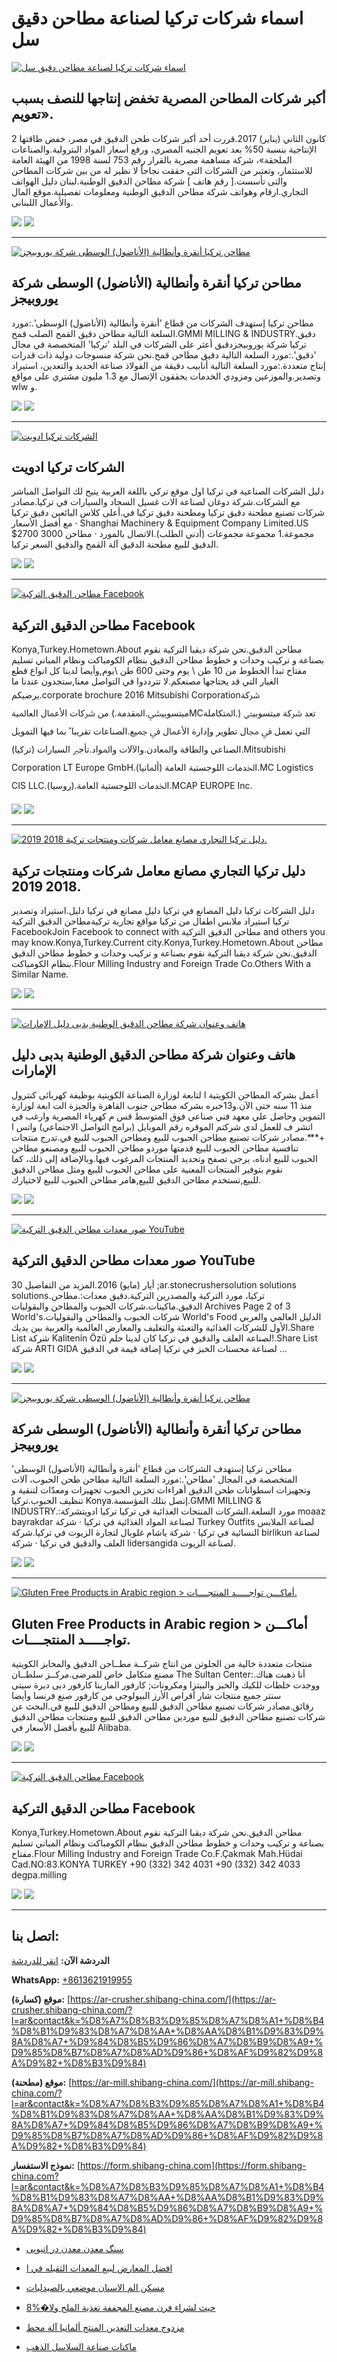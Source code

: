 # اسماء شركات تركيا لصناعة مطاحن دقيق سل

<a href="https://swt.shibang-china.com/?l=ar&img&k=%D8%A7%D8%B3%D9%85%D8%A7%D8%A1+%D8%B4%D8%B1%D9%83%D8%A7%D8%AA+%D8%AA%D8%B1%D9%83%D9%8A%D8%A7+%D9%84%D8%B5%D9%86%D8%A7%D8%B9%D8%A9+%D9%85%D8%B7%D8%A7%D8%AD%D9%86+%D8%AF%D9%82%D9%8A%D9%82+%D8%B3%D9%84" target="_blank">![اسماء شركات تركيا لصناعة مطاحن دقيق سل](http://static.shibang-china.com/all-800x300/951.jpg)</a>

## أكبر شركات المطاحن المصرية تخفض إنتاجها للنصف بسبب «تعويم.
2 كانون الثاني (يناير) 2017.قررت أحد أكبر شركات طحن الدقيق في مصر، خفض طاقتها الإنتاجية بنسبة 50% بعد تعويم الجنيه المصري، ورفع أسعار المواد البترولية.والصناعات الملحقة»، شركة مساهمة مصرية بالقرار رقم 753 لسنة 1998 من الهيئة العامة للاستثمار، وتعتبر من الشركات التى حققت نجاحاً لا نظير له من بين شركات المطاحن والتى تأسست.[ رقم هاتف ] شركة مطاحن الدقيق الوطنية.لبنان دليل الهواتف التجاري.ارقام وهواتف شركة مطاحن الدقيق الوطنية ومعلومات تفصيلية.موقع المال والأعمال اللبنانى.


<a href="https://whatsapp.shibangsoft.com/WhatsApp.php" target="_blank" title="WhatsApp">![](http://static.shibang-china.com/icon/whatsapp.png)</a> <a href="https://swt.shibang-china.com/?l=ar&icon&k=%D8%A7%D8%B3%D9%85%D8%A7%D8%A1+%D8%B4%D8%B1%D9%83%D8%A7%D8%AA+%D8%AA%D8%B1%D9%83%D9%8A%D8%A7+%D9%84%D8%B5%D9%86%D8%A7%D8%B9%D8%A9+%D9%85%D8%B7%D8%A7%D8%AD%D9%86+%D8%AF%D9%82%D9%8A%D9%82+%D8%B3%D9%84" target="_blank">![](http://static.shibang-china.com/icon/chat-ar.png)</a>

---

<a href="https://swt.shibang-china.com/?l=ar&img&k=%D8%A7%D8%B3%D9%85%D8%A7%D8%A1+%D8%B4%D8%B1%D9%83%D8%A7%D8%AA+%D8%AA%D8%B1%D9%83%D9%8A%D8%A7+%D9%84%D8%B5%D9%86%D8%A7%D8%B9%D8%A9+%D9%85%D8%B7%D8%A7%D8%AD%D9%86+%D8%AF%D9%82%D9%8A%D9%82+%D8%B3%D9%84" target="_blank">![مطاحن تركيا أنقرة وأنطالية (الأناضول) الوسطى شركة يوروبيجز](http://static.shibang-china.com/all-800x300/981.jpg)</a>

## مطاحن تركيا أنقرة وأنطالية (الأناضول) الوسطى شركة يوروبيجز
مطاحن تركيا إستهدف الشركات من قطاع &#39;أنقرة وأنطالية (الأناضول) الوسطى&#39;.:مورد السلعة التالية مطاحن دقيق القمح الصلب قمح.GMMI MILLING &amp; INDUSTRY.دقيق تركيا شركة يوروبيجزدقيق أعثر على الشركات في البلد &#39;تركيا&#39; المتخصصة في مجال &#39;دقيق&#39;.:مورد السلعة التالية دقيق مطاحن قمح.نحن شركة منسوجات دولية ذات قدرات إنتاج متعددة.:مورد السلعة التالية أنابيب دقيقة من الفولاذ صناعة الحديد والتعدين، استيراد وتصدير.والموزعين ومزودي الخدمات يحققون الإتصال مع 1.3 مليون مشتري على مواقع wlw و.


<a href="https://whatsapp.shibangsoft.com/WhatsApp.php" target="_blank" title="WhatsApp">![](http://static.shibang-china.com/icon/whatsapp.png)</a> <a href="https://swt.shibang-china.com/?l=ar&icon&k=%D8%A7%D8%B3%D9%85%D8%A7%D8%A1+%D8%B4%D8%B1%D9%83%D8%A7%D8%AA+%D8%AA%D8%B1%D9%83%D9%8A%D8%A7+%D9%84%D8%B5%D9%86%D8%A7%D8%B9%D8%A9+%D9%85%D8%B7%D8%A7%D8%AD%D9%86+%D8%AF%D9%82%D9%8A%D9%82+%D8%B3%D9%84" target="_blank">![](http://static.shibang-china.com/icon/chat-ar.png)</a>

---

<a href="https://swt.shibang-china.com/?l=ar&img&k=%D8%A7%D8%B3%D9%85%D8%A7%D8%A1+%D8%B4%D8%B1%D9%83%D8%A7%D8%AA+%D8%AA%D8%B1%D9%83%D9%8A%D8%A7+%D9%84%D8%B5%D9%86%D8%A7%D8%B9%D8%A9+%D9%85%D8%B7%D8%A7%D8%AD%D9%86+%D8%AF%D9%82%D9%8A%D9%82+%D8%B3%D9%84" target="_blank">![الشركات تركيا ادويت](http://static.shibang-china.com/all-800x300/465.jpg)</a>

## الشركات تركيا ادويت
دليل الشركات الصناعية في تركيا اول موقع تركي باللغة العربية يتيح لك التواصل المباشر مع الشركات.شركة دوغان لصناعة الات غسيل السجاد والسيارات في تركيا.مصادر شركات تصنيع مطحنة دقيق تركيا ومطحنة دقيق تركيا في.أعلى كلاس البائعين دقيق تركيا مع أفضل الأسعار &middot; Shanghai Machinery &amp; Equipment Company Limited.US $2700 3000 مجموعة.1 مجموعة مجموعات (أدني الطلب).الاتصال بالمورد &middot; مطاحن الدقيق للبيع مطحنة الدقيق آلة القمح والدقيق السعر تركيا.


<a href="https://whatsapp.shibangsoft.com/WhatsApp.php" target="_blank" title="WhatsApp">![](http://static.shibang-china.com/icon/whatsapp.png)</a> <a href="https://swt.shibang-china.com/?l=ar&icon&k=%D8%A7%D8%B3%D9%85%D8%A7%D8%A1+%D8%B4%D8%B1%D9%83%D8%A7%D8%AA+%D8%AA%D8%B1%D9%83%D9%8A%D8%A7+%D9%84%D8%B5%D9%86%D8%A7%D8%B9%D8%A9+%D9%85%D8%B7%D8%A7%D8%AD%D9%86+%D8%AF%D9%82%D9%8A%D9%82+%D8%B3%D9%84" target="_blank">![](http://static.shibang-china.com/icon/chat-ar.png)</a>

---

<a href="https://swt.shibang-china.com/?l=ar&img&k=%D8%A7%D8%B3%D9%85%D8%A7%D8%A1+%D8%B4%D8%B1%D9%83%D8%A7%D8%AA+%D8%AA%D8%B1%D9%83%D9%8A%D8%A7+%D9%84%D8%B5%D9%86%D8%A7%D8%B9%D8%A9+%D9%85%D8%B7%D8%A7%D8%AD%D9%86+%D8%AF%D9%82%D9%8A%D9%82+%D8%B3%D9%84" target="_blank">![مطاحن الدقيق التركية Facebook](http://static.shibang-china.com/all-800x300/1115.jpg)</a>

## مطاحن الدقيق التركية Facebook
Konya,Turkey.Hometown.About مطاحن الدقيق.نحن شركة ديقبا التركية نقوم بصناعة و تركيب وحدات و خطوط مطاحن الدقيق بنظام الكومباكت ونظام المباني تسليم مفتاح تبدأ الخطوط من 10 طن \ يوم وحتى 600 طن \يوم,وأيضا لدينا كل انواع قطع الغيار التي قد يحتاجها مصنعكم.لا تترددوا في التواصل معنا,ستجدون عندنا ما يرضيكم.corporate brochure 2016 Mitsubishi Corporationﴍﻛﺔ ﻣﻴﺘﺴﻮﺑﻴﴚ.ﺍﳌﻘﺪﻣﺔ.) ﻣﻦ ﴍﻛﺎﺕ ﺍﻷﻋﲈﻝ ﺍﻟﻌﺎﳌﻴﺔMCﺗﻌﺪ ﴍﻛﺔ ﻣﻴﺘﺴﻮﺑﻴﴚ (.ﺍﳌﺘﻜﺎﻣﻠﺔ ﺍﻟﺘﻲ ﺗﻌﻤﻞ ﰲ ﳎﺎﻝ ﺗﻄﻮﻳﺮ ﻭﺇﺩﺍﺭﺓ ﺍﻷﻋﲈﻝ ﰲ ﲨﻴﻊ.ﺍﻟﺼﻨﺎﻋﺎﺕ ﺗﻘﺮﻳﺒﺎﹰ ﺑﲈ ﻓﻴﻬﺎ ﺍﻟﺘﻤﻮﻳﻞ ﺍﻟﺼﻨﺎﻋﻲ ﻭﺍﻟﻄﺎﻗﺔ ﻭﺍﳌﻌﺎﺩﻥ.ﻭﺍﻵﻻﺕ ﻭﺍﳌﻮﺍﺩ.ﺗﺄﺟﲑ ﺍﻟﺴﻴﺎﺭﺍﺕ (ﺗﺮﻛﻴﺎ).Mitsubishi Corporation LT Europe GmbH.ﺍﳋﺪﻣﺎﺕ ﺍﻟﻠﻮﺟﺴﺘﻴﺔ ﺍﻟﻌﺎﻣﺔ (ﺃﳌﺎﻧﻴﺎ).MC Logistics CIS LLC.ﺍﳋﺪﻣﺎﺕ ﺍﻟﻠﻮﺟﺴﺘﻴﺔ ﺍﻟﻌﺎﻣﺔ.(ﺭﻭﺳﻴﺎ).MCAP EUROPE Inc.


<a href="https://whatsapp.shibangsoft.com/WhatsApp.php" target="_blank" title="WhatsApp">![](http://static.shibang-china.com/icon/whatsapp.png)</a> <a href="https://swt.shibang-china.com/?l=ar&icon&k=%D8%A7%D8%B3%D9%85%D8%A7%D8%A1+%D8%B4%D8%B1%D9%83%D8%A7%D8%AA+%D8%AA%D8%B1%D9%83%D9%8A%D8%A7+%D9%84%D8%B5%D9%86%D8%A7%D8%B9%D8%A9+%D9%85%D8%B7%D8%A7%D8%AD%D9%86+%D8%AF%D9%82%D9%8A%D9%82+%D8%B3%D9%84" target="_blank">![](http://static.shibang-china.com/icon/chat-ar.png)</a>

---

<a href="https://swt.shibang-china.com/?l=ar&img&k=%D8%A7%D8%B3%D9%85%D8%A7%D8%A1+%D8%B4%D8%B1%D9%83%D8%A7%D8%AA+%D8%AA%D8%B1%D9%83%D9%8A%D8%A7+%D9%84%D8%B5%D9%86%D8%A7%D8%B9%D8%A9+%D9%85%D8%B7%D8%A7%D8%AD%D9%86+%D8%AF%D9%82%D9%8A%D9%82+%D8%B3%D9%84" target="_blank">![دليل تركيا التجاري مصانع معامل شركات ومنتجات تركية 2018 2019.](http://static.shibang-china.com/all-800x300/194.jpg)</a>

## دليل تركيا التجاري مصانع معامل شركات ومنتجات تركية 2018 2019.
دليل الشركات تركيا دليل المصانع في تركيا دليل مصانع في تركيا دليل.استيراد وتصدير تركيا استيراد ملابس اطفال من تركيا مواقع تجارية تركيةمطاحن الدقيق التركية FacebookJoin Facebook to connect with مطاحن الدقيق التركية and others you may know.Konya,Turkey.Current city.Konya,Turkey.Hometown.About مطاحن الدقيق.نحن شركة ديقبا التركية نقوم بصناعة و تركيب وحدات و خطوط مطاحن الدقيق بنظام الكومباكت.Flour Milling Industry and Foreign Trade Co.Others With a Similar Name.


<a href="https://whatsapp.shibangsoft.com/WhatsApp.php" target="_blank" title="WhatsApp">![](http://static.shibang-china.com/icon/whatsapp.png)</a> <a href="https://swt.shibang-china.com/?l=ar&icon&k=%D8%A7%D8%B3%D9%85%D8%A7%D8%A1+%D8%B4%D8%B1%D9%83%D8%A7%D8%AA+%D8%AA%D8%B1%D9%83%D9%8A%D8%A7+%D9%84%D8%B5%D9%86%D8%A7%D8%B9%D8%A9+%D9%85%D8%B7%D8%A7%D8%AD%D9%86+%D8%AF%D9%82%D9%8A%D9%82+%D8%B3%D9%84" target="_blank">![](http://static.shibang-china.com/icon/chat-ar.png)</a>

---

<a href="https://swt.shibang-china.com/?l=ar&img&k=%D8%A7%D8%B3%D9%85%D8%A7%D8%A1+%D8%B4%D8%B1%D9%83%D8%A7%D8%AA+%D8%AA%D8%B1%D9%83%D9%8A%D8%A7+%D9%84%D8%B5%D9%86%D8%A7%D8%B9%D8%A9+%D9%85%D8%B7%D8%A7%D8%AD%D9%86+%D8%AF%D9%82%D9%8A%D9%82+%D8%B3%D9%84" target="_blank">![هاتف وعنوان شركة مطاحن الدقيق الوطنية بدبى دليل الإمارات](http://static.shibang-china.com/all-800x300/676.jpg)</a>

## هاتف وعنوان شركة مطاحن الدقيق الوطنية بدبى دليل الإمارات
أعمل بشركه المطاحن الكويتية ا لتابعة لوزارة الصناعة الكويتية بوظيفة كهربائى كنترول منذ 11 سنه ختى الآن.و13خبره بشركه مطاحن جنوب القاهرة والجيزة الت ابعة لوزارة التموين وحاصل علي معهد فني صناعي فوق المتوسط قس م كهرباء المصرية وارغب في اتشر ف للعمل لدي شركتم الموقره رقم الموبايل (برامج التواصل الاجتماعي) واتس ا +***.مصادر شركات تصنيع مطاحن الحبوب للبيع ومطاحن الحبوب للبيع في.تدرج منتجات تنافسية مطاحن الحبوب للبيع قدمتها موردو مطاحن الحبوب للبيع ومصنعو مطاحن الحبوب للبيع أدناه، يرجى تصفح وتحديد المنتجات المرغوب فيها.وبالإضافة إلى ذلك، كما نقوم بتوفير المنتجات المعنية على مطاحن الحبوب للبيع ومثل مطاحن الدقيق للبيع,تستخدم مطاحن الدقيق للبيع,هامر مطاحن الحبوب للبيع لاختيارك.


<a href="https://whatsapp.shibangsoft.com/WhatsApp.php" target="_blank" title="WhatsApp">![](http://static.shibang-china.com/icon/whatsapp.png)</a> <a href="https://swt.shibang-china.com/?l=ar&icon&k=%D8%A7%D8%B3%D9%85%D8%A7%D8%A1+%D8%B4%D8%B1%D9%83%D8%A7%D8%AA+%D8%AA%D8%B1%D9%83%D9%8A%D8%A7+%D9%84%D8%B5%D9%86%D8%A7%D8%B9%D8%A9+%D9%85%D8%B7%D8%A7%D8%AD%D9%86+%D8%AF%D9%82%D9%8A%D9%82+%D8%B3%D9%84" target="_blank">![](http://static.shibang-china.com/icon/chat-ar.png)</a>

---

<a href="https://swt.shibang-china.com/?l=ar&img&k=%D8%A7%D8%B3%D9%85%D8%A7%D8%A1+%D8%B4%D8%B1%D9%83%D8%A7%D8%AA+%D8%AA%D8%B1%D9%83%D9%8A%D8%A7+%D9%84%D8%B5%D9%86%D8%A7%D8%B9%D8%A9+%D9%85%D8%B7%D8%A7%D8%AD%D9%86+%D8%AF%D9%82%D9%8A%D9%82+%D8%B3%D9%84" target="_blank">![صور معدات مطاحن الدقيق التركية YouTube](http://static.shibang-china.com/all-800x300/26.jpg)</a>

## صور معدات مطاحن الدقيق التركية YouTube
30 أيار (مايو) 2016.المزيد من التفاصيل ;ar.stonecrushersolution solutions solutions.تركيا، مورد التركية والمصدرين التركية.دقيق معدات:.مطاحن الدقيق.ماكينات.شركات الحبوب والمطاحن والبقوليات Archives Page 2 of 3 World&#39;s.شركات الحبوب والمطاحن والبقوليات World&#39;s Food الدليل العالمي والعربي الأول للشركات الغذائية والتعبئة والتغليف والمعارض العالمية والعربية بين يديك.Share List شركة Kalitenin Özü لصناعة العلف والدقيق في تركيا كان لدينا حلم!.Share List شركة ARTI GIDA لصناعة محسنات الخبز في تركيا إضافة قيمة في الدقيق …


<a href="https://whatsapp.shibangsoft.com/WhatsApp.php" target="_blank" title="WhatsApp">![](http://static.shibang-china.com/icon/whatsapp.png)</a> <a href="https://swt.shibang-china.com/?l=ar&icon&k=%D8%A7%D8%B3%D9%85%D8%A7%D8%A1+%D8%B4%D8%B1%D9%83%D8%A7%D8%AA+%D8%AA%D8%B1%D9%83%D9%8A%D8%A7+%D9%84%D8%B5%D9%86%D8%A7%D8%B9%D8%A9+%D9%85%D8%B7%D8%A7%D8%AD%D9%86+%D8%AF%D9%82%D9%8A%D9%82+%D8%B3%D9%84" target="_blank">![](http://static.shibang-china.com/icon/chat-ar.png)</a>

---

<a href="https://swt.shibang-china.com/?l=ar&img&k=%D8%A7%D8%B3%D9%85%D8%A7%D8%A1+%D8%B4%D8%B1%D9%83%D8%A7%D8%AA+%D8%AA%D8%B1%D9%83%D9%8A%D8%A7+%D9%84%D8%B5%D9%86%D8%A7%D8%B9%D8%A9+%D9%85%D8%B7%D8%A7%D8%AD%D9%86+%D8%AF%D9%82%D9%8A%D9%82+%D8%B3%D9%84" target="_blank">![مطاحن تركيا أنقرة وأنطالية (الأناضول) الوسطى شركة يوروبيجز](http://static.shibang-china.com/all-800x300/1050.jpg)</a>

## مطاحن تركيا أنقرة وأنطالية (الأناضول) الوسطى شركة يوروبيجز
مطاحن تركيا إستهدف الشركات من قطاع &#39;أنقرة وأنطالية (الأناضول) الوسطى&#39; المتخصصة في المجال &#39;مطاحن&#39;.:مورد السلعة التالية مطاحن طحن الحبوب، آلات وتجهيزات اسطوانات طحن الدقيق أهراءات تخزين الحبوب تجهيزات ومعدّات لتنقية و تنظيف الحبوب.تركيا Konya.إتصل بتلك المؤسسة.GMMI MILLING &amp; INDUSTRY.:مورد السلعة.الشركات المنتجات الغذائية في تركيا تركيا ادويتشركة moaaz bayrakdar لصناعة المواد الغذائية في تركيا &middot; شركة Turkey Outfits لصناعة الملابس النسائية في تركيا &middot; شركة ياشام غلوبال لتجارة الزيوت في تركيا.شركة birlikun لصناعة العلف والدقيق في تركيا &middot; شركة lidersangida لصناعة الزيوت.


<a href="https://whatsapp.shibangsoft.com/WhatsApp.php" target="_blank" title="WhatsApp">![](http://static.shibang-china.com/icon/whatsapp.png)</a> <a href="https://swt.shibang-china.com/?l=ar&icon&k=%D8%A7%D8%B3%D9%85%D8%A7%D8%A1+%D8%B4%D8%B1%D9%83%D8%A7%D8%AA+%D8%AA%D8%B1%D9%83%D9%8A%D8%A7+%D9%84%D8%B5%D9%86%D8%A7%D8%B9%D8%A9+%D9%85%D8%B7%D8%A7%D8%AD%D9%86+%D8%AF%D9%82%D9%8A%D9%82+%D8%B3%D9%84" target="_blank">![](http://static.shibang-china.com/icon/chat-ar.png)</a>

---

<a href="https://swt.shibang-china.com/?l=ar&img&k=%D8%A7%D8%B3%D9%85%D8%A7%D8%A1+%D8%B4%D8%B1%D9%83%D8%A7%D8%AA+%D8%AA%D8%B1%D9%83%D9%8A%D8%A7+%D9%84%D8%B5%D9%86%D8%A7%D8%B9%D8%A9+%D9%85%D8%B7%D8%A7%D8%AD%D9%86+%D8%AF%D9%82%D9%8A%D9%82+%D8%B3%D9%84" target="_blank">![Gluten Free Products in Arabic region &gt; أماكـــن تواجـــــد المنتجــــات.](http://static.shibang-china.com/all-800x300/1058.jpg)</a>

## Gluten Free Products in Arabic region &gt; أماكـــن تواجـــــد المنتجــــات.
منتجات متعددة خالية من الجلوتن من انتاج شركــة مطــاحن الدقيق والمخابز الكويتية مصنع متكامل خاص للمرضى.مركــز سلطــان The Sultan Center:.أنا ذهبت هناك ووجدت خلطات للكيك والخبز والبيتزا ومكرونات; كارفور المارينا كارفور دبى ديرة سيتى سنتر جميع منتجات شار أقراص الأرز البيولوجى من كارفور صنع فرنسا وأيضا رقائق.مصادر شركات تصنيع مطاحن الدقيق للبيع ومطاحن الدقيق للبيع في.البحث عن شركات تصنيع مطاحن الدقيق للبيع موردين مطاحن الدقيق للبيع ومنتجات مطاحن الدقيق للبيع بأفضل الأسعار في Alibaba.


<a href="https://whatsapp.shibangsoft.com/WhatsApp.php" target="_blank" title="WhatsApp">![](http://static.shibang-china.com/icon/whatsapp.png)</a> <a href="https://swt.shibang-china.com/?l=ar&icon&k=%D8%A7%D8%B3%D9%85%D8%A7%D8%A1+%D8%B4%D8%B1%D9%83%D8%A7%D8%AA+%D8%AA%D8%B1%D9%83%D9%8A%D8%A7+%D9%84%D8%B5%D9%86%D8%A7%D8%B9%D8%A9+%D9%85%D8%B7%D8%A7%D8%AD%D9%86+%D8%AF%D9%82%D9%8A%D9%82+%D8%B3%D9%84" target="_blank">![](http://static.shibang-china.com/icon/chat-ar.png)</a>

---

<a href="https://swt.shibang-china.com/?l=ar&img&k=%D8%A7%D8%B3%D9%85%D8%A7%D8%A1+%D8%B4%D8%B1%D9%83%D8%A7%D8%AA+%D8%AA%D8%B1%D9%83%D9%8A%D8%A7+%D9%84%D8%B5%D9%86%D8%A7%D8%B9%D8%A9+%D9%85%D8%B7%D8%A7%D8%AD%D9%86+%D8%AF%D9%82%D9%8A%D9%82+%D8%B3%D9%84" target="_blank">![مطاحن الدقيق التركية Facebook](http://static.shibang-china.com/all-800x300/1270.jpg)</a>

## مطاحن الدقيق التركية Facebook
Konya,Turkey.Hometown.About مطاحن الدقيق.نحن شركة ديقبا التركية نقوم بصناعة و تركيب وحدات و خطوط مطاحن الدقيق بنظام الكومباكت ونظام المباني تسليم مفتاح.Flour Milling Industry and Foreign Trade Co.F.Çakmak Mah.Hüdai Cad.NO:83.KONYA TURKEY +90 (332) 342 4031 +90 (332) 342 4033 degpa.milling

<a href="https://whatsapp.shibangsoft.com/WhatsApp.php" target="_blank" title="WhatsApp">![](http://static.shibang-china.com/icon/whatsapp.png)</a> <a href="https://swt.shibang-china.com/?l=ar&icon&k=%D8%A7%D8%B3%D9%85%D8%A7%D8%A1+%D8%B4%D8%B1%D9%83%D8%A7%D8%AA+%D8%AA%D8%B1%D9%83%D9%8A%D8%A7+%D9%84%D8%B5%D9%86%D8%A7%D8%B9%D8%A9+%D9%85%D8%B7%D8%A7%D8%AD%D9%86+%D8%AF%D9%82%D9%8A%D9%82+%D8%B3%D9%84" target="_blank">![](http://static.shibang-china.com/icon/chat-ar.png)</a>

---
## اتصل بنا:

**الدردشة الآن:** [انقر للدردشة](https://swt.shibang-china.com?l=ar&contact&k=%D8%A7%D8%B3%D9%85%D8%A7%D8%A1+%D8%B4%D8%B1%D9%83%D8%A7%D8%AA+%D8%AA%D8%B1%D9%83%D9%8A%D8%A7+%D9%84%D8%B5%D9%86%D8%A7%D8%B9%D8%A9+%D9%85%D8%B7%D8%A7%D8%AD%D9%86+%D8%AF%D9%82%D9%8A%D9%82+%D8%B3%D9%84)

**WhatsApp:**  [+8613621919955](https://whatsapp.shibangsoft.com/WhatsApp.php)

**موقع (كسارة):** [https://ar-crusher.shibang-china.com/](https://ar-crusher.shibang-china.com/?l=ar&contact&k=%D8%A7%D8%B3%D9%85%D8%A7%D8%A1+%D8%B4%D8%B1%D9%83%D8%A7%D8%AA+%D8%AA%D8%B1%D9%83%D9%8A%D8%A7+%D9%84%D8%B5%D9%86%D8%A7%D8%B9%D8%A9+%D9%85%D8%B7%D8%A7%D8%AD%D9%86+%D8%AF%D9%82%D9%8A%D9%82+%D8%B3%D9%84)

**موقع (مطحنة):** [https://ar-mill.shibang-china.com/](https://ar-mill.shibang-china.com/?l=ar&contact&k=%D8%A7%D8%B3%D9%85%D8%A7%D8%A1+%D8%B4%D8%B1%D9%83%D8%A7%D8%AA+%D8%AA%D8%B1%D9%83%D9%8A%D8%A7+%D9%84%D8%B5%D9%86%D8%A7%D8%B9%D8%A9+%D9%85%D8%B7%D8%A7%D8%AD%D9%86+%D8%AF%D9%82%D9%8A%D9%82+%D8%B3%D9%84)

**نموذج الاستفسار:** [https://form.shibang-china.com](https://form.shibang-china.com?l=ar&contact&k=%D8%A7%D8%B3%D9%85%D8%A7%D8%A1+%D8%B4%D8%B1%D9%83%D8%A7%D8%AA+%D8%AA%D8%B1%D9%83%D9%8A%D8%A7+%D9%84%D8%B5%D9%86%D8%A7%D8%B9%D8%A9+%D9%85%D8%B7%D8%A7%D8%AD%D9%86+%D8%AF%D9%82%D9%8A%D9%82+%D8%B3%D9%84)

* [سنگ معدن معدن در اتیوپی](../21/%D8%B3%D9%86%DA%AF%20%D9%85%D8%B9%D8%AF%D9%86%20%D9%85%D8%B9%D8%AF%D9%86%20%D8%AF%D8%B1%20%D8%A7%D8%AA%DB%8C%D9%88%D9%BE%DB%8C.md)

* [افضل المعارض لبيع المعدات الثقيله في ا](../21/%D8%A7%D9%81%D8%B6%D9%84%20%D8%A7%D9%84%D9%85%D8%B9%D8%A7%D8%B1%D8%B6%20%D9%84%D8%A8%D9%8A%D8%B9%20%D8%A7%D9%84%D9%85%D8%B9%D8%AF%D8%A7%D8%AA%20%D8%A7%D9%84%D8%AB%D9%82%D9%8A%D9%84%D9%87%20%D9%81%D9%8A%20%D8%A7.md)

* [مسكن الم الاسنان موضعي بالصيدليات](../21/%D9%85%D8%B3%D9%83%D9%86%20%D8%A7%D9%84%D9%85%20%D8%A7%D9%84%D8%A7%D8%B3%D9%86%D8%A7%D9%86%20%D9%85%D9%88%D8%B6%D8%B9%D9%8A%20%D8%A8%D8%A7%D9%84%D8%B5%D9%8A%D8%AF%D9%84%D9%8A%D8%A7%D8%AA.md)

* [حيث لشراء فرن مصنع المجففة تغذية الملح ولا�%8](../24/%D8%AD%D9%8A%D8%AB%20%D9%84%D8%B4%D8%B1%D8%A7%D8%A1%20%D9%81%D8%B1%D9%86%20%D9%85%D8%B5%D9%86%D8%B9%20%D8%A7%D9%84%D9%85%D8%AC%D9%81%D9%81%D8%A9%20%D8%AA%D8%BA%D8%B0%D9%8A%D8%A9%20%D8%A7%D9%84%D9%85%D9%84%D8%AD%20%D9%88%D9%84%D8%A7%EF%BF%BD%258.md)

* [مزدوج معدات التعدين المنتج ألمانيا آلة محط](../25/%D9%85%D8%B2%D8%AF%D9%88%D8%AC%20%D9%85%D8%B9%D8%AF%D8%A7%D8%AA%20%D8%A7%D9%84%D8%AA%D8%B9%D8%AF%D9%8A%D9%86%20%D8%A7%D9%84%D9%85%D9%86%D8%AA%D8%AC%20%D8%A3%D9%84%D9%85%D8%A7%D9%86%D9%8A%D8%A7%20%D8%A2%D9%84%D8%A9%20%D9%85%D8%AD%D8%B7.md)

* [ماكنات صناعة السلاسل الذهب](../21/%D9%85%D8%A7%D9%83%D9%86%D8%A7%D8%AA%20%D8%B5%D9%86%D8%A7%D8%B9%D8%A9%20%D8%A7%D9%84%D8%B3%D9%84%D8%A7%D8%B3%D9%84%20%D8%A7%D9%84%D8%B0%D9%87%D8%A8.md)